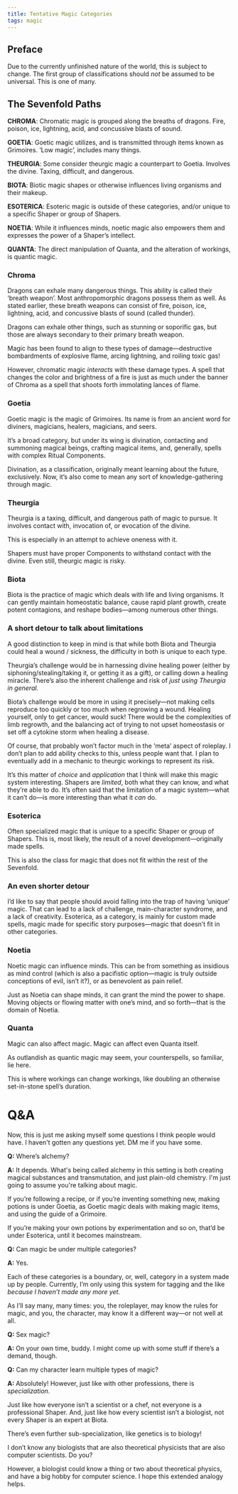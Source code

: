 ```yaml
---
title: Tentative Magic Categories
tags: magic
---
```


## Preface

Due to the currently unfinished nature of the world, this is subject to change. The first group of classifications should *not* be assumed to be universal. This is one of many.

## The Sevenfold Paths

**CHROMA**: Chromatic magic is grouped along the breaths of dragons. Fire, poison, ice, lightning, acid, and concussive blasts of sound.

**GOETIA**: Goetic magic utilizes, and is transmitted through items known as Grimoires. ‘Low magic’, includes many things.

**THEURGIA**: Some consider theurgic magic a counterpart to Goetia. Involves the divine. Taxing, difficult, and dangerous. 

**BIOTA**: Biotic magic shapes or otherwise influences living organisms and their makeup.

**ESOTERICA**: Esoteric magic is outside of these categories, and/or unique to a specific Shaper or group of Shapers.

**NOETIA**: While it influences minds, noetic magic also empowers them and expresses the power of a Shaper’s intellect.

**QUANTA**: The direct manipulation of Quanta, and the alteration of workings, is quantic magic.

### Chroma

Dragons can exhale many dangerous things. This ability is called their ‘breath weapon’. Most anthropomorphic dragons possess them as well. As stated earlier, these breath weapons can consist of fire, poison, ice, lightning, acid, and concussive blasts of sound (called thunder). 

Dragons can exhale other things, such as stunning or soporific gas, but those are always secondary to their primary breath weapon.

Magic has been found to align to these types of damage—destructive bombardments of explosive flame, arcing lightning, and roiling toxic gas\! 

However, chromatic magic *interacts* with these damage types. A spell that changes the color and brightness of a fire is just as much under the banner of Chroma as a spell that shoots forth immolating lances of flame.

### Goetia

Goetic magic is the magic of Grimoires. Its name is from an ancient word for diviners, magicians, healers, magicians, and seers. 

It’s a broad category, but under its wing is divination, contacting and summoning magical beings, crafting magical items, and, generally, spells with complex Ritual Components.

Divination, as a classification, originally meant learning about the future, exclusively. Now, it’s also come to mean any sort of knowledge-gathering through magic.

### Theurgia

Theurgia is a taxing, difficult, and dangerous path of magic to pursue. It involves contact with, invocation of, or evocation of the divine.

This is especially in an attempt to achieve oneness with it. 

Shapers must have proper Components to withstand contact with the divine. Even still, theurgic magic is risky. 

### Biota

Biota is the practice of magic which deals with life and living organisms. It can gently maintain homeostatic balance, cause rapid plant growth, create potent contagions, and reshape bodies—among numerous other things.

### A short detour to talk about limitations 

A good distinction to keep in mind is that while both Biota and Theurgia could heal a wound / sickness, the difficulty in both is unique to each type.

Theurgia’s challenge would be in harnessing divine healing power (either by siphoning/stealing/taking it, or getting it as a gift), or calling down a healing miracle. There’s also the inherent challenge and risk of *just using Theurgia in general.*

Biota’s challenge would be more in using it precisely—not making cells reproduce too quickly or too much when regrowing a wound. Healing yourself, only to get cancer, would suck\! There would be the complexities of limb regrowth, and the balancing act of trying to not upset homeostasis or set off a cytokine storm when healing a disease. 

Of course, that probably won’t factor much in the ‘meta’ aspect of roleplay. I don’t plan to add ability checks to this, unless people want that. I plan to eventually add in a mechanic to theurgic workings to represent its risk.

It’s this matter of *choice* and *application* that I think will make this magic system interesting. Shapers are *limited*, both what they can know, and what they’re able to do. It’s often said that the limitation of a magic system—what it can’t do—is  more interesting than what it *can* do.

### Esoterica

Often specialized magic that is unique to a specific Shaper or group of Shapers. This is, most likely, the result of a novel development—originally made spells. 

This is also the class for magic that does not fit within the rest of the Sevenfold.

### An even shorter detour

I’d like to say that people should avoid falling into the trap of having ‘unique’ magic. That can lead to a lack of challenge, main-character syndrome, and a lack of creativity. Esoterica, as a category, is mainly for custom made spells, magic made for specific story purposes—magic that doesn’t fit in other categories. 

### Noetia

Noetic magic can influence minds. This can be from something as insidious as mind control (which is also a pacifistic option—magic is truly outside conceptions of evil, isn’t it?), or as benevolent as pain relief.

Just as Noetia can shape minds, it can grant the mind the power to shape. Moving objects or flowing matter with one’s mind, and so forth—that is the domain of Noetia.

### Quanta

Magic can also affect magic. Magic can affect even Quanta itself. 

As outlandish as quantic magic may seem, your counterspells, so familiar, lie here.

This is where workings can change workings, like doubling an otherwise set-in-stone spell’s duration.

# Q&A

Now, this is just me asking myself some questions I think people would have. I haven't gotten any questions yet. DM me if you have some.

**Q:** Where’s alchemy?

**A:** It depends. What's being called alchemy in this setting is both creating magical substances and transmutation, and just plain-old chemistry. I'm just going to assume you're talking about magic.

If you’re following a recipe, or if you’re inventing something new, making potions is under Goetia, as Goetic magic deals with making magic items, and using the guide of a Grimoire.

If you’re making your own potions by experimentation and so on, that’d be under Esoterica, until it becomes mainstream.

**Q:** Can magic be under multiple categories?

**A:** Yes. 

Each of these categories is a boundary, or, well, category in a system made up by people. Currently, I’m only using this system for tagging and the like *because I haven’t made any more yet.* 

As I’ll say many, many times: you, the roleplayer, may know the rules for magic, and you, the character, may know it a different way—or not well at all.

**Q:** Sex magic?

**A:** On your own time, buddy. I might come up with some stuff if there’s a demand, though.


**Q:**  Can my character learn multiple types of magic?

**A:** Absolutely! However, just like with other professions, there is *specialization*. 

Just like how everyone isn’t a scientist or a chef, not everyone is a professional Shaper. And, just like how every scientist isn’t a biologist, not every Shaper is an expert at Biota. 

There’s even further sub-specialization, like genetics is to biology!  

I don’t know any biologists that are also theoretical physicists that are also computer scientists. Do you? 

However, a biologist could know a thing or two about theoretical physics, and have a big hobby for computer science. I hope this extended analogy helps.
 
 

